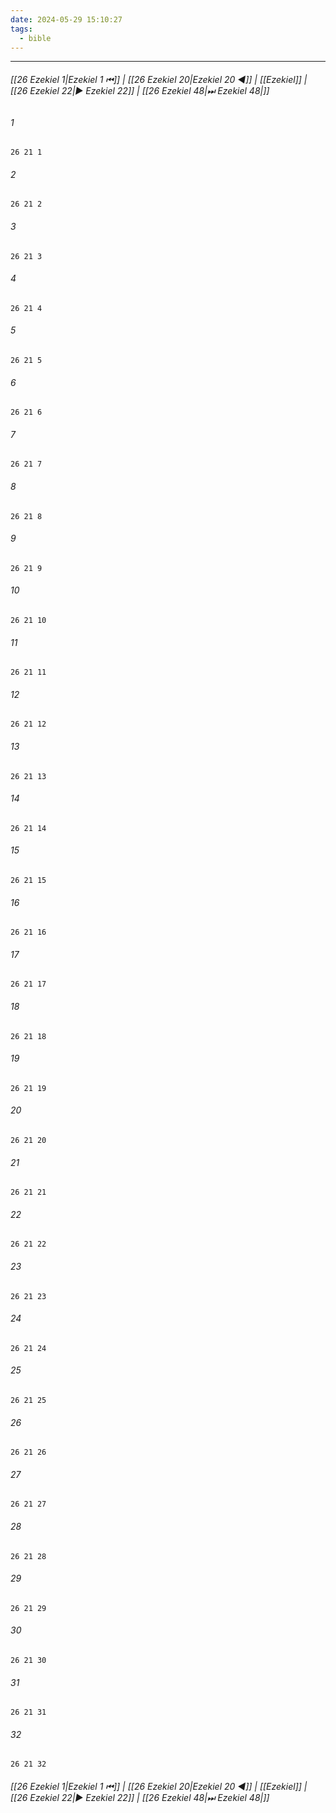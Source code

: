 ```yaml
---
date: 2024-05-29 15:10:27
tags:
  - bible
---
```

___

###### [[26 Ezekiel 1|Ezekiel 1 ⏮]] | [[26 Ezekiel 20|Ezekiel 20 ◀]] | [[Ezekiel]] | [[26 Ezekiel 22|▶ Ezekiel 22]] | [[26 Ezekiel 48|⏭ Ezekiel 48|]]

###### 1
``` verse
26 21 1 
```
###### 2
``` verse
26 21 2 
```
###### 3
``` verse
26 21 3 
```
###### 4
``` verse
26 21 4 
```
###### 5
``` verse
26 21 5 
```
###### 6
``` verse
26 21 6 
```
###### 7
``` verse
26 21 7 
```
###### 8
``` verse
26 21 8 
```
###### 9
``` verse
26 21 9 
```
###### 10
``` verse
26 21 10 
```
###### 11
``` verse
26 21 11 
```
###### 12
``` verse
26 21 12 
```
###### 13
``` verse
26 21 13 
```
###### 14
``` verse
26 21 14 
```
###### 15
``` verse
26 21 15 
```
###### 16
``` verse
26 21 16 
```
###### 17
``` verse
26 21 17 
```
###### 18
``` verse
26 21 18 
```
###### 19
``` verse
26 21 19 
```
###### 20
``` verse
26 21 20 
```
###### 21
``` verse
26 21 21 
```
###### 22
``` verse
26 21 22 
```
###### 23
``` verse
26 21 23 
```
###### 24
``` verse
26 21 24 
```
###### 25
``` verse
26 21 25 
```
###### 26
``` verse
26 21 26 
```
###### 27
``` verse
26 21 27 
```
###### 28
``` verse
26 21 28 
```
###### 29
``` verse
26 21 29 
```
###### 30
``` verse
26 21 30 
```
###### 31
``` verse
26 21 31 
```
###### 32
``` verse
26 21 32 
```

###### [[26 Ezekiel 1|Ezekiel 1 ⏮]] | [[26 Ezekiel 20|Ezekiel 20 ◀]] | [[Ezekiel]] | [[26 Ezekiel 22|▶ Ezekiel 22]] | [[26 Ezekiel 48|⏭ Ezekiel 48|]]

